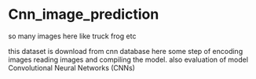 # Cnn_image_prediction
so many images here like truck frog etc 

this dataset is download from cnn database 
here some step of encoding images reading images and compiling the model.
also evaluation of model
Convolutional Neural Networks (CNNs)
